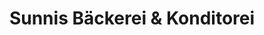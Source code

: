 ---
title: "Sunnis Bäckerei & Konditorei"
url: /lungern/sunnis-baeckerei-und-konditorei/
shop: Bäckerei
---